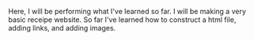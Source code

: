 Here, I will be performing what I've learned so far. I will be making a very basic receipe website.
So far I've learned how to construct a html file, adding links, and adding images.